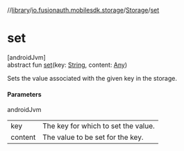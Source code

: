 //[library](../../../index.md)/[io.fusionauth.mobilesdk.storage](../index.md)/[Storage](index.md)/[set](set.md)

# set

[androidJvm]\
abstract fun [set](set.md)(key: [String](https://kotlinlang.org/api/core/kotlin-stdlib/kotlin/-string/index.html), content: [Any](https://kotlinlang.org/api/core/kotlin-stdlib/kotlin/-any/index.html))

Sets the value associated with the given key in the storage.

#### Parameters

androidJvm

| | |
|---|---|
| key | The key for which to set the value. |
| content | The value to be set for the key. |